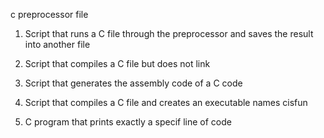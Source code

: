 c preprocessor file

1. Script that runs a C file through the preprocessor and saves the result into another file

2. Script that compiles a C file but does not link

3. Script that generates the assembly code of a C code

4. Script that compiles a C file and creates an executable names cisfun

5. C program that prints exactly a specif line of code
